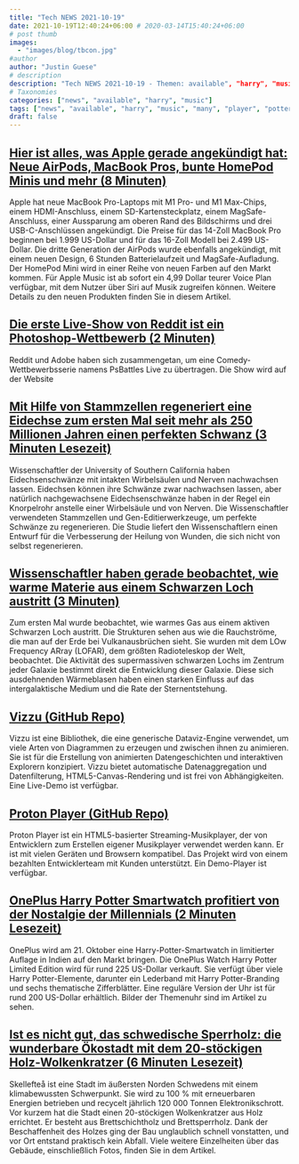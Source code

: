 ```yaml
---
title: "Tech NEWS 2021-10-19"
date: 2021-10-19T12:40:24+06:00 # 2020-03-14T15:40:24+06:00
# post thumb
images:
  - "images/blog/tbcon.jpg"
#author
author: "Justin Guese"
# description
description: "Tech NEWS 2021-10-19 - Themen: available", "harry", "music"
# Taxonomies
categories: ["news", "available", "harry", "music"]
tags: ["news", "available", "harry", "music", "many", "player", "potter"]
draft: false
---
```


## [Hier ist alles, was Apple gerade angekündigt hat: Neue AirPods, MacBook Pros, bunte HomePod Minis und mehr (8 Minuten)](https://www.cnbc.com/2021/10/18/apple-october-2021-mac-event-live-updates-new-macbook-pro-expected.html)

 Apple hat neue MacBook Pro-Laptops mit M1 Pro- und M1 Max-Chips, einem HDMI-Anschluss, einem SD-Kartensteckplatz, einem MagSafe-Anschluss, einer Aussparung am oberen Rand des Bildschirms und drei USB-C-Anschlüssen angekündigt. Die Preise für das 14-Zoll MacBook Pro beginnen bei 1.999 US-Dollar und für das 16-Zoll Modell bei 2.499 US-Dollar. Die dritte Generation der AirPods wurde ebenfalls angekündigt, mit einem neuen Design, 6 Stunden Batterielaufzeit und MagSafe-Aufladung. Der HomePod Mini wird in einer Reihe von neuen Farben auf den Markt kommen. Für Apple Music ist ab sofort ein 4,99 Dollar teurer Voice Plan verfügbar, mit dem Nutzer über Siri auf Musik zugreifen können. Weitere Details zu den neuen Produkten finden Sie in diesem Artikel.

## [Die erste Live-Show von Reddit ist ein Photoshop-Wettbewerb (2 Minuten)](https://www.engadget.com/reddit-adobe-photoshop-battle-streaming-170210802.html)

 Reddit und Adobe haben sich zusammengetan, um eine Comedy-Wettbewerbsserie namens PsBattles Live zu übertragen. Die Show wird auf der Website

## [Mit Hilfe von Stammzellen regeneriert eine Eidechse zum ersten Mal seit mehr als 250 Millionen Jahren einen perfekten Schwanz (3 Minuten Lesezeit)](https://www.sciencedaily.com/releases/2021/10/211014141958.htm)

 Wissenschaftler der University of Southern California haben Eidechsenschwänze mit intakten Wirbelsäulen und Nerven nachwachsen lassen. Eidechsen können ihre Schwänze zwar nachwachsen lassen, aber natürlich nachgewachsene Eidechsenschwänze haben in der Regel ein Knorpelrohr anstelle einer Wirbelsäule und von Nerven. Die Wissenschaftler verwendeten Stammzellen und Gen-Editierwerkzeuge, um perfekte Schwänze zu regenerieren. Die Studie liefert den Wissenschaftlern einen Entwurf für die Verbesserung der Heilung von Wunden, die sich nicht von selbst regenerieren.

## [Wissenschaftler haben gerade beobachtet, wie warme Materie aus einem Schwarzen Loch austritt (3 Minuten)](https://interestingengineering.com/scientists-observed-warm-matter-emanating-from-a-black-hole)

 Zum ersten Mal wurde beobachtet, wie warmes Gas aus einem aktiven Schwarzen Loch austritt. Die Strukturen sehen aus wie die Rauchströme, die man auf der Erde bei Vulkanausbrüchen sieht. Sie wurden mit dem LOw Frequency ARray (LOFAR), dem größten Radioteleskop der Welt, beobachtet. Die Aktivität des supermassiven schwarzen Lochs im Zentrum jeder Galaxie bestimmt direkt die Entwicklung dieser Galaxie. Diese sich ausdehnenden Wärmeblasen haben einen starken Einfluss auf das intergalaktische Medium und die Rate der Sternentstehung.

## [Vizzu (GitHub Repo)](https://github.com/vizzuhq/vizzu-lib)

 Vizzu ist eine Bibliothek, die eine generische Dataviz-Engine verwendet, um viele Arten von Diagrammen zu erzeugen und zwischen ihnen zu animieren. Sie ist für die Erstellung von animierten Datengeschichten und interaktiven Explorern konzipiert. Vizzu bietet automatische Datenaggregation und Datenfilterung, HTML5-Canvas-Rendering und ist frei von Abhängigkeiten. Eine Live-Demo ist verfügbar.

## [Proton Player (GitHub Repo)](https://github.com/protonradio/player)

 Proton Player ist ein HTML5-basierter Streaming-Musikplayer, der von Entwicklern zum Erstellen eigener Musikplayer verwendet werden kann. Er ist mit vielen Geräten und Browsern kompatibel. Das Projekt wird von einem bezahlten Entwicklerteam mit Kunden unterstützt. Ein Demo-Player ist verfügbar.

## [OnePlus Harry Potter Smartwatch profitiert von der Nostalgie der Millennials (2 Minuten Lesezeit)](https://www.theverge.com/2021/10/18/22732353/oneplus-harry-potter-limited-edition-smartwatch-watch-faces)

 OnePlus wird am 21. Oktober eine Harry-Potter-Smartwatch in limitierter Auflage in Indien auf den Markt bringen. Die OnePlus Watch Harry Potter Limited Edition wird für rund 225 US-Dollar verkauft. Sie verfügt über viele Harry Potter-Elemente, darunter ein Lederband mit Harry Potter-Branding und sechs thematische Zifferblätter. Eine reguläre Version der Uhr ist für rund 200 US-Dollar erhältlich. Bilder der Themenuhr sind im Artikel zu sehen.

## [Ist es nicht gut, das schwedische Sperrholz: die wunderbare Ökostadt mit dem 20-stöckigen Holz-Wolkenkratzer (6 Minuten Lesezeit)](https://www.theguardian.com/artanddesign/2021/oct/14/skelleftea-swedish-plywood-eco-town-20-storey-wooden-skyscraper-worlds-tallest)

 Skellefteå ist eine Stadt im äußersten Norden Schwedens mit einem klimabewussten Schwerpunkt. Sie wird zu 100 % mit erneuerbaren Energien betrieben und recycelt jährlich 120 000 Tonnen Elektronikschrott. Vor kurzem hat die Stadt einen 20-stöckigen Wolkenkratzer aus Holz errichtet. Er besteht aus Brettschichtholz und Brettsperrholz. Dank der Beschaffenheit des Holzes ging der Bau unglaublich schnell vonstatten, und vor Ort entstand praktisch kein Abfall. Viele weitere Einzelheiten über das Gebäude, einschließlich Fotos, finden Sie in dem Artikel.

